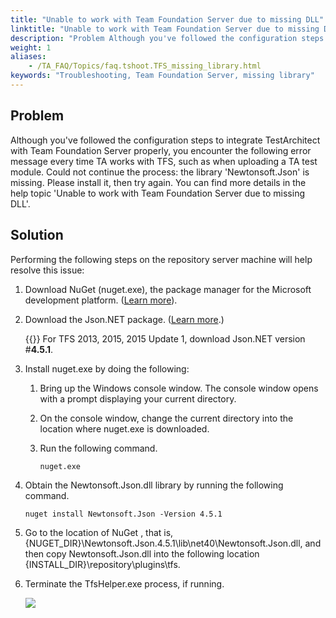 ```yaml
--- 
title: "Unable to work with Team Foundation Server due to missing DLL"
linktitle: "Unable to work with Team Foundation Server due to missing DLL"
description: "Problem Although you've followed the configuration steps to integrate TestArchitect with Team Foundation Server properly, you encounter the following error message every time TA works with TFS, such ..."
weight: 1
aliases: 
    - /TA_FAQ/Topics/faq.tshoot.TFS_missing_library.html
keywords: "Troubleshooting, Team Foundation Server, missing library"
---
```


## Problem

Although you've followed the configuration steps to integrate TestArchitect with Team Foundation Server properly, you encounter the following error message every time TA works with TFS, such as when uploading a TA test module. Could not continue the process: the library 'Newtonsoft.Json' is missing. Please install it, then try again. You can find more details in the help topic 'Unable to work with Team Foundation Server due to missing DLL'.

## Solution

Performing the following steps on the repository server machine will help resolve this issue:

1.  Download NuGet \(nuget.exe\), the package manager for the Microsoft development platform. \([Learn more](https://dist.nuget.org/index.html)\).
2.  Download the Json.NET package. \([Learn more](https://www.nuget.org/packages/Newtonsoft.Json/4.5.1).\)

    {{<important>}} For TFS 2013, 2015, 2015 Update 1, download Json.NET version \#**4.5.1**.

3.  Install nuget.exe by doing the following:
    1.  Bring up the Windows console window. The console window opens with a prompt displaying your current directory.
    2.  On the console window, change the current directory into the location where nuget.exe is downloaded.
    3.  Run the following command.

        ```
        nuget.exe
        ```

4.  Obtain the Newtonsoft.Json.dll library by running the following command.

    ```
    nuget install Newtonsoft.Json -Version 4.5.1
    ```

5.  Go to the location of NuGet , that is, \{NUGET\_DIR\}\\Newtonsoft.Json.4.5.1\\lib\\net40\\Newtonsoft.Json.dll, and then copy Newtonsoft.Json.dll into the following location \{INSTALL\_DIR\}\\repository\\plugins\\tfs.
6.  Terminate the TfsHelper.exe process, if running.

    ![](/images/TA_FAQ/Images/TfsHelper.png)




